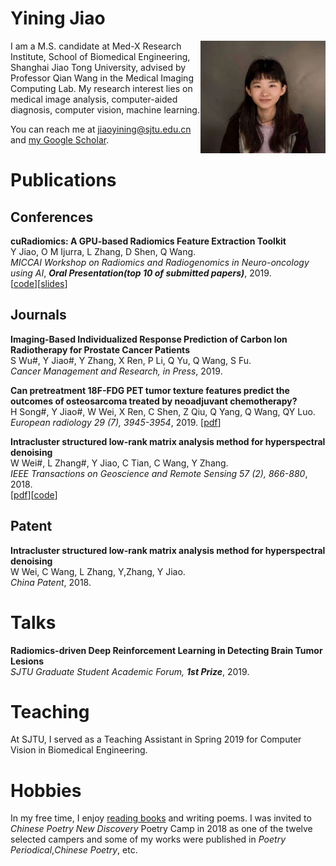 # Yining Jiao


<img src="https://github.com/jiaoyining/jiaoyining.github.io/blob/master/photo1.png?raw=true" width = "200" height = "180" align="right">I am a M.S. candidate at Med-X Research Institute, School of Biomedical Engineering, Shanghai Jiao Tong University, advised by Professor Qian Wang in the Medical Imaging Computing Lab. My research interest lies on medical image analysis, computer-aided diagnosis, computer vision, machine learning.   
 

You can reach me at jiaoyining@sjtu.edu.cn and [my Google Scholar](https://scholar.google.com/citations?user=9FVJ-CkAAAAJ&hl=zh-CN).   

  
# Publications

## Conferences
**cuRadiomics: A GPU-based Radiomics Feature Extraction Toolkit**  
Y Jiao, O M Ijurra, L Zhang, D Shen, Q Wang.  
*MICCAI Workshop on Radiomics and Radiogenomics in Neuro-oncology using AI*, ***Oral Presentation(top 10 of submitted papers)***, 2019.  
[[code](https://github.com/jiaoyining/cuRadiomics)][[slides](https://github.com/jiaoyining/cuRadiomics/tree/master/slides)]

## Journals
**Imaging-Based Individualized Response Prediction of Carbon Ion Radiotherapy for Prostate Cancer Patients**  
S Wu#, Y Jiao#, Y Zhang, X Ren, P Li, Q Yu, Q Wang, S Fu.  
*Cancer Management and Research, in Press*, 2019.

**Can pretreatment 18F-FDG PET tumor texture features predict the outcomes of osteosarcoma treated by neoadjuvant chemotherapy?**    
H Song#, Y Jiao#, W Wei, X Ren, C Shen, Z Qiu, Q Yang, Q Wang, QY Luo.  
*European radiology 29 (7), 3945-3954*, 2019. 
[[pdf](https://link.springer.com/article/10.1007/s00330-019-06074-2)]

**Intracluster structured low-rank matrix analysis method for hyperspectral denoising**  
W Wei#, L Zhang#, Y Jiao, C Tian, C Wang, Y Zhang.  
*IEEE Transactions on Geoscience and Remote Sensing 57 (2), 866-880*, 2018.  
[[pdf](https://ieeexplore.ieee.org/abstract/document/8447235)][[code](https://github.com/jiaoyining/Intracluster-SLRMA)]

## Patent

**Intracluster structured low-rank matrix analysis method for hyperspectral denoising**  
W Wei, C Wang, L Zhang, Y,Zhang, Y Jiao.  
*China Patent*, 2018.  

# Talks

**Radiomics-driven Deep Reinforcement Learning in Detecting Brain Tumor Lesions**  
*SJTU Graduate Student Academic Forum,* ***1st Prize***, 2019.


# Teaching
At SJTU, I served as a Teaching Assistant in Spring 2019 for Computer Vision in Biomedical Engineering. 

# Hobbies
In my free time, I enjoy [reading books](https://jiaoyining.github.io/readinglist) and writing poems. I was invited to *Chinese Poetry New Discovery* Poetry Camp in 2018 as one of the twelve selected campers and some of my works were published in *Poetry Periodical*,*Chinese Poetry*, etc.


